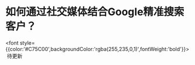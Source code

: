 # 如何通过社交媒体结合Google精准搜索客户？

<font style={{color:'#C75C00',backgroundColor:'rgba(255,235,0,1)',fontWeight:'bold'}}>&nbsp;待更新&nbsp;</font>
